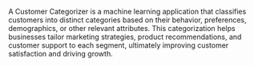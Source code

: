 A Customer Categorizer is a machine learning application that classifies customers into distinct categories based on their behavior, preferences, demographics, or other relevant attributes. This categorization helps businesses tailor marketing strategies, product recommendations, and customer support to each segment, ultimately improving customer satisfaction and driving growth.
